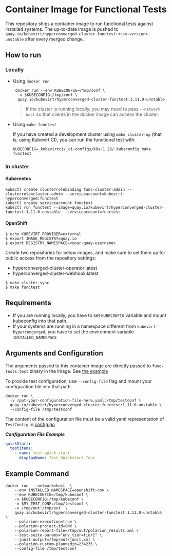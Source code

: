 # Container Image for Functional Tests

This repository ships a container image to run functional tests against installed systems. 
The up-to-date image is pushed to `quay.io/kubevirt/hyperconverged-cluster-functest:<csv-version>-unstable` after every merged change.

## How to run

### Locally

* Using `docker run`
    ```shell
     docker run --env KUBECONFIG=/tmp/conf \
      -v $KUBECONFIG:/tmp/conf \
      quay.io/kubevirt/hyperconverged-cluster-functest:1.11.0-unstable 
    ```
    
    > If the cluster is running locally, you may need to pass `--network host` so that clients in the docker image can access the cluster.

* Using `make functest`
    
    If you have created a development cluster using `make cluster-up` (that is, using Kubevirt CI), you can run the 
    functional test with:
    
    ```shell
    KUBECONFIG=_kubevirtci/_ci-configs/k8s-1.28/.kubeconfig make functest
    ```

### In cluster
#### Kubernetes
```shell
kubectl create clusterrolebinding func-cluster-admin --clusterrole=cluster-admin --serviceaccount=kubevirt-hyperconverged:functest
kubectl create serviceaccount functest
kubectl run functest --image=quay.io/kubevirt/hyperconverged-cluster-functest:1.11.0-unstable --serviceaccount=functest
```
#### OpenShift
```shell
$ echo KUBEVIRT_PROVIDER=external
$ export IMAGE_REGISTRY=quay.io
$ export REGISTRY_NAMESPACE=<your-quay-username>
```

Create two repositories for below images, and make sure to set them up for public access from the repository settings:
- hyperconverged-cluster-operator:latest
- hyperconverged-cluster-webhook:latest


```shell
$ make cluster-sync
$ make functest
```
## Requirements
- If you are running locally, you have to set `KUBECONFIG` variable and mount kubeconfig into that path.
- If your systems are running in a namespace different from `kubevirt-hypercongerged`, you have to set the environment variable `INSTALLED_NAMESPACE` 


## Arguments and Configuration

The arguments passed to this container image are directly passed to `func-tests.test` binary in the image. See [the example](#example-command)

To provide test configuration, use `--config-file` flag and mount your configuration file into that path. 
```shell
docker run \
  -v /put-your-configuration-file-here.yaml:/tmp/testconf \
  quay.io/kubevirt/hyperconverged-cluster-functest:1.11.0-unstable \
  --config-file /tmp/testconf    
```

The content of the configuration file must be a valid yaml representation of `TestConfig` in [config.go](../tests/func-tests/config.go)

***Configuration File Example***
```yaml
quickStart:
  testItems:
    - name: test-quick-start
      displayName: Test Quickstart Tour
```

## Example Command

```shell
docker run  --network=host  \
    --env INSTALLED_NAMESPACE=openshift-cnv \
    --env KUBECONFIG=/tmp/kubeconf \
    -v $KUBECONFIG:/tmp/kubeconf \
    -v $MY_TEST_CONF:/tmp/testconf \
    -v /tmp/out:/tmp/out  \
    quay.io/kubevirt/hyperconverged-cluster-functest:1.11.0-unstable   \
    --polarion-execution=true \
    --polarion-project-id=CNV \
    --polarion-report-file=/tmp/out/polarion_results.xml \
    --test-suite-params="env_tier=tier1" \
    --junit-output=/tmp/out/junit.xml \
    --polarion-custom-plannedin=234235 \
    --config-file /tmp/testconf
```

